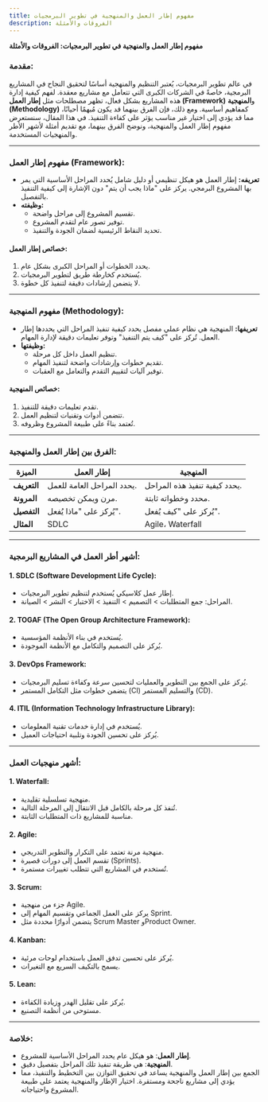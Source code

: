 ```yaml
---
title: مفهوم إطار العمل والمنهجية في تطوير البرمجيات 
description: الفروقات والأمثلة
---
```



**مفهوم إطار العمل والمنهجية في تطوير البرمجيات: الفروقات والأمثلة**

### مقدمة:
في عالم تطوير البرمجيات، يُعتبر التنظيم والمنهجية أساسًا لتحقيق النجاح في المشاريع البرمجية، خاصةً في الشركات الكبرى التي تتعامل مع مشاريع معقدة. لفهم كيفية إدارة هذه المشاريع بشكل فعال، تظهر مصطلحات مثل **إطار العمل (Framework)** و**المنهجية (Methodology)** كمفاهيم أساسية. ومع ذلك، فإن الفرق بينهما قد يكون مُبهمًا أحيانًا، مما قد يؤدي إلى اختيار غير مناسب يؤثر على كفاءة التنفيذ. في هذا المقال، سنستعرض مفهوم إطار العمل والمنهجية، ونوضح الفرق بينهما، مع تقديم أمثلة لأشهر الأطر والمنهجيات المستخدمة.

---

### مفهوم إطار العمل (Framework):
- **تعريفه:** إطار العمل هو هيكل تنظيمي أو دليل شامل يُحدد المراحل الأساسية التي يمر بها المشروع البرمجي. يركز على "ماذا يجب أن يتم" دون الإشارة إلى كيفية التنفيذ بالتفصيل.
- **وظيفته:**
  - تقسيم المشروع إلى مراحل واضحة.
  - توفير تصور عام لتقدم المشروع.
  - تحديد النقاط الرئيسية لضمان الجودة والتنفيذ.

#### خصائص إطار العمل:
1. يحدد الخطوات أو المراحل الكبرى بشكل عام.
2. يُستخدم كخارطة طريق لتطوير البرمجيات.
3. لا يتضمن إرشادات دقيقة لتنفيذ كل خطوة.

---

### مفهوم المنهجية (Methodology):
- **تعريفها:** المنهجية هي نظام عملي مفصل يحدد كيفية تنفيذ المراحل التي يحددها إطار العمل. تُركز على "كيف يتم التنفيذ" وتوفر تعليمات دقيقة لإدارة المهام.
- **وظيفتها:**
  - تنظيم العمل داخل كل مرحلة.
  - تقديم خطوات وإرشادات واضحة لتنفيذ المهام.
  - توفير آليات لتقييم التقدم والتعامل مع العقبات.

#### خصائص المنهجية:
1. تقدم تعليمات دقيقة للتنفيذ.
2. تتضمن أدوات وتقنيات لتنظيم العمل.
3. تُعتمد بناءً على طبيعة المشروع وظروفه.

---

### الفرق بين إطار العمل والمنهجية:
| **الميزة**  | **إطار العمل**             | **المنهجية**                  |
| ----------- | -------------------------- | ----------------------------- |
| **التعريف** | يحدد المراحل العامة للعمل. | يحدد كيفية تنفيذ هذه المراحل. |
| **المرونة** | مرن ويمكن تخصيصه.          | محدد وخطواته ثابتة.           |
| **التفصيل** | يُركز على "ماذا يُفعل".      | يُركز على "كيف يُفعل".          |
| **المثال**  | SDLC                       | Agile، Waterfall              |

---

### أشهر أطر العمل في المشاريع البرمجية:

#### 1. **SDLC (Software Development Life Cycle):**
- إطار عمل كلاسيكي يُستخدم لتنظيم تطوير البرمجيات.
- المراحل: جمع المتطلبات > التصميم > التنفيذ > الاختبار > النشر > الصيانة.

#### 2. **TOGAF (The Open Group Architecture Framework):**
- يُستخدم في بناء الأنظمة المؤسسية.
- يُركز على التصميم والتكامل مع الأنظمة الموجودة.

#### 3. **DevOps Framework:**
- يُركز على الجمع بين التطوير والعمليات لتحسين سرعة وكفاءة تسليم البرمجيات.
- يتضمن خطوات مثل التكامل المستمر (CI) والتسليم المستمر (CD).

#### 4. **ITIL (Information Technology Infrastructure Library):**
- يُستخدم في إدارة خدمات تقنية المعلومات.
- يُركز على تحسين الجودة وتلبية احتياجات العميل.

---

### أشهر منهجيات العمل:

#### 1. **Waterfall:**
- منهجية تسلسلية تقليدية.
- تُنفذ كل مرحلة بالكامل قبل الانتقال إلى المرحلة التالية.
- مناسبة للمشاريع ذات المتطلبات الثابتة.

#### 2. **Agile:**
- منهجية مرنة تعتمد على التكرار والتطوير التدريجي.
- تقسم العمل إلى دورات قصيرة (Sprints).
- تُستخدم في المشاريع التي تتطلب تغييرات مستمرة.

#### 3. **Scrum:**
- جزء من منهجية Agile.
- يركز على العمل الجماعي وتقسيم المهام إلى Sprint.
- يتضمن أدوارًا محددة مثل Scrum Master وProduct Owner.

#### 4. **Kanban:**
- يُركز على تحسين تدفق العمل باستخدام لوحات مرئية.
- يسمح بالتكيف السريع مع التغيرات.

#### 5. **Lean:**
- يُركز على تقليل الهدر وزيادة الكفاءة.
- مستوحى من أنظمة التصنيع.

---

### خلاصة:
- **إطار العمل**: هو هيكل عام يحدد المراحل الأساسية للمشروع.
- **المنهجية**: هي طريقة تنفيذ تلك المراحل بتفصيل دقيق.
- الجمع بين إطار العمل والمنهجية يساعد في تحقيق التوازن بين التخطيط والتنفيذ، مما يؤدي إلى مشاريع ناجحة ومستقرة. اختيار الإطار والمنهجية يعتمد على طبيعة المشروع واحتياجاته.


